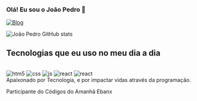 

### Olá! Eu sou o João Pedro 🤘
[![Blog](https://img.shields.io/badge/LinkedIn-0077B5?style=for-the-badge&logo=linkedin&logoColor=white)](https://www.linkedin.com/in/jo%C3%A3o-pedro-5536521a2/)


![João Pedro GitHub stats](https://github-readme-stats.vercel.app/api?username=joaokx&show_icns=true&theme=dracula)

## Tecnologias que eu uso no meu dia a dia 

<div style="display: inline-block"><br/>
<img algn="center" alt="htm5" src="https://img.shields.io/badge/HTML-E34F26?style=for-the-badge&logo=html5&logoColor=white"/>
<img algn="center" alt="css" src="https://img.shields.io/badge/CSS-1572B6?style=for-the-badge&logo=css3&logoColor=white"/>
<img algn="center" alt="js" src="https://img.shields.io/badge/JavaScript-F7DF1E?style=for-the-badge&logo=javascript&logoColor=black"/>
<img algn="center" alt="react" src="https://img.shields.io/badge/Node.js-43853D?style=for-the-badge&logo=node.js&logoColor=white"/>
<img algn="center" alt="react" src="https://img.shields.io/badge/React-20232A?style=for-the-badge&logo=react&logoColor=61DAFB"/><br/>
Apaixonado por Tecnologia, e por impactar vidas através da programação.

Participante do Códigos do Amanhã Ebanx
